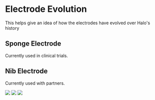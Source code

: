 # Electrode Evolution
This helps give an idea of how the electrodes have evolved over Halo's history
## Sponge Electrode
Currently used in clinical trials.

## Nib Electrode
Currently used with partners.

![](https://photos-4.dropbox.com/t/2/AACoSwDf51sJk4IDzqWRvUq0KdfP884qZJJqE3A4kxpcRw/12/480526477/png/32x32/1/_/1/2/old_electrode_8_15.png/EMTqyPIDGBEgBygH/1z4gkQy2hKOfJHW5YBhzklWSQPq70wYs1iU7Dbdi-iA?size=800x600&size_mode=2)
![](https://photos-1.dropbox.com/t/2/AABZbb30EP5xz3AgzEp0TssrR2hy0cc-u65vKHAjk8dewQ/12/480526477/png/32x32/1/_/1/2/old_electrode_9_20.png/EMTqyPIDGBMgBygH/CgcDVMHwtXPno26TEm2QeAvSOk_8--eV_roPDWGI0TQ?size=800x600&size_mode=2)
![](https://photos-1.dropbox.com/t/2/AAAtP4HwptpIY_-OQ22gUqP8dnK-SV65pFM_CyAkoZIKrg/12/480526477/png/32x32/1/_/1/2/old_electrode_9_21.png/EMTqyPIDGBUgBygH/I9Ch7LC9xW_baw-4g6-FrZWhVkasm6TQG6lB9QQr7hM?size=800x600&size_mode=2)